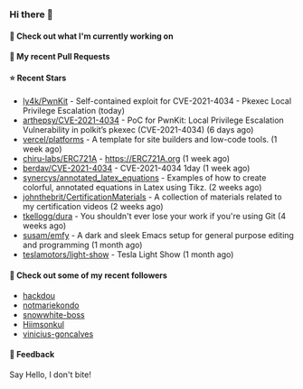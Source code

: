 ### Hi there 👋

#### 👷 Check out what I'm currently working on

#### 🔨 My recent Pull Requests


#### ⭐ Recent Stars

- [ly4k/PwnKit](https://github.com/ly4k/PwnKit) - Self-contained exploit for CVE-2021-4034 - Pkexec Local Privilege Escalation (today)
- [arthepsy/CVE-2021-4034](https://github.com/arthepsy/CVE-2021-4034) - PoC for PwnKit: Local Privilege Escalation Vulnerability in polkit’s pkexec (CVE-2021-4034) (6 days ago)
- [vercel/platforms](https://github.com/vercel/platforms) - A template for site builders and low-code tools. (1 week ago)
- [chiru-labs/ERC721A](https://github.com/chiru-labs/ERC721A) - https://ERC721A.org (1 week ago)
- [berdav/CVE-2021-4034](https://github.com/berdav/CVE-2021-4034) - CVE-2021-4034 1day (1 week ago)
- [synercys/annotated_latex_equations](https://github.com/synercys/annotated_latex_equations) - Examples of how to create colorful, annotated equations in Latex using Tikz. (2 weeks ago)
- [johnthebrit/CertificationMaterials](https://github.com/johnthebrit/CertificationMaterials) - A collection of materials related to my certification videos (2 weeks ago)
- [tkellogg/dura](https://github.com/tkellogg/dura) - You shouldn&#39;t ever lose your work if you&#39;re using Git (4 weeks ago)
- [susam/emfy](https://github.com/susam/emfy) - A dark and sleek Emacs setup for general purpose editing and programming (1 month ago)
- [teslamotors/light-show](https://github.com/teslamotors/light-show) - Tesla Light Show (1 month ago)

#### 👯 Check out some of my recent followers

- [hackdou](https://github.com/hackdou)
- [notmariekondo](https://github.com/notmariekondo)
- [snowwhite-boss](https://github.com/snowwhite-boss)
- [Hiimsonkul](https://github.com/Hiimsonkul)
- [vinicius-goncalves](https://github.com/vinicius-goncalves)

#### 💬 Feedback

Say Hello, I don't bite!